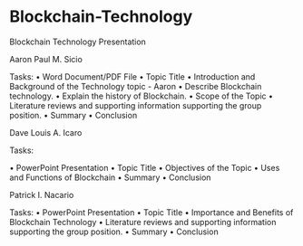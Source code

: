 # Blockchain-Technology
Blockchain Technology Presentation

Aaron Paul M. Sicio

Tasks: 
• Word Document/PDF File
• Topic Title
•	Introduction and Background of the Technology topic - Aaron
•	Describe Blockchain technology.
•	Explain the history of Blockchain.
• Scope of the Topic
•	Literature reviews and supporting information supporting the group position. 
• Summary
• Conclusion

Dave Louis A. Icaro

Tasks:

• PowerPoint Presentation
• Topic Title
• Objectives of the Topic
• Uses and Functions of Blockchain
• Summary
• Conclusion

Patrick I. Nacario

Tasks: 
• PowerPoint Presentation
• Topic Title
• Importance and Benefits of Blockchain Technology
•	Literature reviews and supporting information supporting the group position. 
• Summary
• Conclusion

